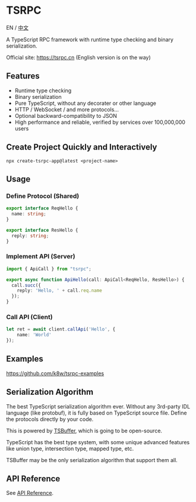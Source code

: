 # TSRPC

EN / [中文](https://tsrpc.cn/docs/introduction)

A TypeScript RPC framework with runtime type checking and binary serialization.

Official site: https://tsrpc.cn (English version is on the way)

## Features
- Runtime type checking
- Binary serialization
- Pure TypeScript, without any decorater or other language
- HTTP / WebSocket / and more protocols...
- Optional backward-compatibility to JSON
- High performance and reliable, verified by services over 100,000,000 users

## Create Project Quickly and Interactively
```
npx create-tsrpc-app@latest <project-name>
```

## Usage

### Define Protocol (Shared)
```ts
export interface ReqHello {
  name: string;
}

export interface ResHello {
  reply: string;
}
```

### Implement API (Server)
```ts
import { ApiCall } from "tsrpc";

export async function ApiHello(call: ApiCall<ReqHello, ResHello>) {
  call.succ({
    reply: 'Hello, ' + call.req.name
  });
}
```

### Call API (Client)
```ts
let ret = await client.callApi('Hello', {
    name: 'World'
});
```

## Examples

https://github.com/k8w/tsrpc-examples

## Serialization Algorithm
The best TypeScript serialization algorithm ever.
Without any 3rd-party IDL language (like protobuf), it is fully based on TypeScript source file. Define the protocols directly by your code.

This is powered by [TSBuffer](https://github.com/tsbuffer), which is going to be open-source.

TypeScript has the best type system, with some unique advanced features like union type, intersection type, mapped type, etc.

TSBuffer may be the only serialization algorithm that support them all.



## API Reference
See [API Reference](./docs/api/tsrpc.md).